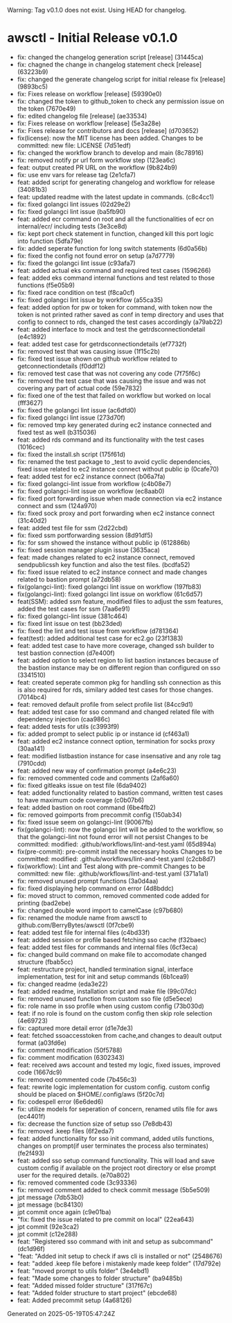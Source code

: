 Warning: Tag v0.1.0 does not exist. Using HEAD for changelog.

# awsctl - Initial Release v0.1.0

- fix: changed the changelog generation script [release] (31445ca)
- fix: chagned the change in changelog statement check [release] (63223b9)
- fix: changed the generate changelog script for initial release fix [release] (9893bc5)
- fix: Fixes release on workflow [release] (59390e0)
- fix: changed the token to github_token to check any permission issue on the token (7670e49)
- fix: edited changelog file [release] (ae33534)
- fix: Fixes release on workflow [release] (5e3a28e)
- fix: Fixes release for contributors and docs [release] (d703652)
- fix(license): now the MIT license has been added. Changes to be committed: new file: LICENSE (7d51edf)
- fix: changed the workflow branch to develop and main (8c78916)
- fix: removed notify pr url form workflow step (123ea6c)
- feat: output created PR URL on the workflow (9b824b9)
- fix: use env vars for release tag (2e1cfa7)
- feat: added script for generating changelog and workflow for release (34081b3)
- feat: updated readme with the latest update in commands. (c8c4cc1)
- fix: fixed golangci lint issues (02d29e2)
- fix: fixed golangci lint issue (ba5fb90)
- feat: added ecr command on root and all the functionalities of ecr on internal/ecr/ including tests (3e3ce8d)
- fix: kept port check statement in function, changed kill this port logic into function (5dfa79e)
- fix: added seperate function for long switch statements (6d0a56b)
- fix: fixed the config not found error on setup (a7d7779)
- fix: fixed the golangci lint issue (c93afa7)
- feat: added actual eks command and required test cases (1596266)
- feat: added eks command internal functions and test related to those functions (f5e05b9)
- fix: fixed race condition on test (f8ca0cf)
- fix: fixed golangci lint issue by workflow (a55ca35)
- feat: added option for pw or token for command, with token now the token is not printed rather saved as conf in temp directory and uses that config to connect to rds, changed the test cases accordingly (a79ab22)
- feat: added interface to mock and test the getrdsconnectiondetail (e4c1892)
- feat: added test case for getrdsconnectiondetails (ef7732f)
- fix: removed test that was causing issue (1f15c2b)
- fix: fixed test issue shown on github workflow related to getconnectiondetails (f0ddf12)
- fix: removed test case that was not covering any code (7f75f6c)
- fix: removed the test case that was causing the issue and was not covering any part of actual code (59e7832)
- fix: fixed one of the test that failed on workflow but worked on local (fff3627)
- fix: fixed the golangci lint issue (ac6dfd0)
- fix: fixed golangci lint issue (273d70f)
- fix: removed tmp key generated during ec2 instance connected and fixed test as well (b315036)
- feat: added rds command and its functionality with the test cases (1016cec)
- fix: fixed the install.sh script (175f61d)
- fix: renamed the test package to \_test to avoid cyclic dependencies, fixed issue related to ec2 instance connect without public ip (0cafe70)
- feat: added test for ec2 instance connect (b06a7fa)
- fix: fixed golangci-lint issue from workflow (c4b08e7)
- fix: fixed golangci-lint issue on workflow (ec8aab0)
- fix: fixed port forwarding issue when made connection via ec2 instance connect and ssm (124a970)
- fix: fixed sock proxy and port forwarding when ec2 instance connect (31c40d2)
- feat: added test file for ssm (2d22cbd)
- fix: fixed ssm portforwarding session (8d91df5)
- fix: for ssm showed the instance without public ip (612886b)
- fix: fixed session manager plugin issue (3635aca)
- feat: made changes related to ec2 instance connect, removed sendpublicssh key function and also the test files. (bcdfa52)
- fix: fixed issue related to ec2 instance connect and made changes related to bastion prompt (a72db58)
- fix(golangci-lint): fixed golangci lint issue on workflow (197fb83)
- fix(golangci-lint): fixed golangci lint issue on workflow (61c6d57)
- feat(SSM): added ssm feature, modified files to adjust the ssm features, added the test cases for ssm (7aa6e91)
- fix: fixed golangci-lint issue (381c464)
- fix: fixed lint issue on test (bb23ded)
- fix: fixed the lint and test issue from workflow (d781364)
- feat(test): added additional test case for ec2.go (23f1383)
- feat: added test case to have more coverage, changed ssh builder to test bastion connection (d7e400f)
- feat: added option to select region to list bastion instances because of the bastion instance may be on different region than configured on sso (3341510)
- feat: created seperate common pkg for handling ssh connection as this is also required for rds, similary added test cases for those changes. (7014bc4)
- feat: removed default profile from select profile list (84cc9d1)
- feat: added test case for sso command and changed related file with dependency injection (caa986c)
- feat: added tests for utils (c3993f9)
- fix: added prompt to select public ip or instance id (cf463a1)
- feat: added ec2 instance connect option, termination for socks proxy (30aa141)
- feat: modified listbastion instance for case insensative and any role tag (7910cdd)
- feat: added new way of confirmation prompt (a4e6c23)
- fix: removed commented code and comments (2af6a60)
- fix: fixed gitleaks issue on test file (6da9402)
- feat: added functionality related to bastion command, written test cases to have maximum code coverage (c0b07b6)
- feat: added bastion on root command (6be4fb2)
- fix: removed goimports from precommit config (150ab34)
- fix: fixed issue seem on golangci-lint (90067fb)
- fix(golangci-lint): now the golangci lint will be added to the workflow, so that the golangci-lint not found error will not persist Changes to be committed: modified: .github/workflows/lint-and-test.yaml (65d894a)
- fix(pre-commit): pre-commit install the necessary hooks Changes to be committed: modified: .github/workflows/lint-and-test.yaml (c2cb8d7)
- fix(workflow): Lint and Test along with pre-commit Changes to be committed: new file: .github/workflows/lint-and-test.yaml (371a1a1)
- fix: removed unused prompt functions (3a0d4aa)
- fix: fixed displaying help command on error (4d8bddc)
- fix: moved struct to common, removed commented code added for printing (bad2ebe)
- fix: changed double word import to camelCase (c97b680)
- fix: renamed the module name from awsctl to github.com/BerryBytes/awsctl (0f7cbe9)
- feat: added test file for internal files (c4bd33f)
- feat: added session or profile based fetching sso cache (f32baec)
- feat: added test files for commands and internal files (6cf3eca)
- fix: changed build command on make file to accomodate changed structure (fbab5cc)
- feat: restructure project, handled termination signal, interface implementation, test for init and setup commands (6b1cea9)
- fix: changed readme (eda3e22)
- feat: added readme, installation script and make file (99c07dc)
- fix: removed unused function from custom sso file (d5e5ece)
- fix: role name in sso profile when using custom config (73b030d)
- feat: if no role is found on the custom config then skip role selection (4e69723)
- fix: captured more detail error (d1e7de3)
- feat: fetched ssoaccesstoken from cache,and changes to deault output format (a03fd6e)
- fix: comment modification (50f5788)
- fix: comment modification (6302343)
- feat: received aws account and tested my logic, fixed issues, improved code (1667dc9)
- fix: removed commented code (7b456c3)
- feat: rewrite logic implementation for custom config. custom config should be placed on $HOME/.config/aws (5f20c7d)
- fix: codespell error (6e6ded6)
- fix: utilize models for seperation of concern, renamed utils file for aws (ec4401f)
- fix: decrease the function size of setup sso (7e8db43)
- fix: removed .keep files (6f2eda7)
- feat: added functionality for sso init command, added utils functions, changes on prompt(if user terminates the process also terminates) (fe2f493)
- feat: added sso setup command functionality. This will load and save custom config if available on the project root directory or else prompt user for the required details. (e70a802)
- fix: removed commented code (3c93336)
- fix: removed comment added to check commit message (5b5e509)
- jpt message (7db53b0)
- jpt message (bc84130)
- jpt commit once again (c9e01ba)
- "fix: fixed the issue related to pre commit on local" (22ea643)
- jpt commit (92e3ca2)
- jpt commit (c12e288)
- feat: "Registered sso command with init and setup as subcommand" (dc1d96f)
- "feat: "Added init setup to check if aws cli is installed or not" (2548676)
- feat: "added .keep file before i mistakenly made keep folder" (17d792e)
- feat: "moved prompt to utils folder" (3e4ebd1)
- feat: "Made some changes to folder structure" (ba9485b)
- feat: "Added missed folder structure" (317f67c)
- feat: "Added folder structure to start project" (ebcde68)
- feat: Added precommit setup (4a68126)

Generated on 2025-05-19T05:47:24Z
